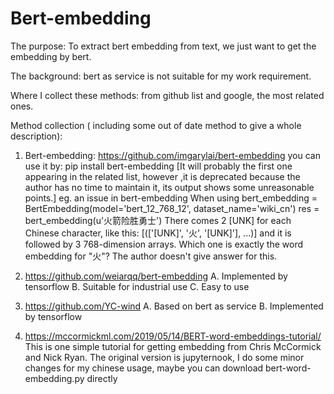 # Bert-embedding

The purpose:
To extract bert embedding from text, we just want to get the embedding by bert.

The background:
bert as service is not suitable for my work requirement.

Where I collect these methods:
from github list and google, the most related ones.

Method collection ( including some out of date method to give a whole description):
1) Bert-embedding: https://github.com/imgarylai/bert-embedding you can use it by: pip install bert-embedding
[It will probably the first one appearing in the related list, however ,it is deprecated because the author has no time to maintain it, its output shows some unreasonable points.]
eg. an issue in bert-embedding 
    When using
    bert_embedding = BertEmbedding(model='bert_12_768_12', dataset_name='wiki_cn')
    res = bert_embedding(u'火箭险胜勇士')
    There comes 2 [UNK] for each Chinese character, like this:
    [(['[UNK]', '火', '[UNK]'], ...)]
    and it is followed by 3 768-dimension arrays.
    Which one is exactly the word embedding for "火"?  The author doesn't give answer for this.

2) https://github.com/weiarqq/bert-embedding 
   A. Implemented by tensorflow
   B. Suitable for industrial use
   C. Easy to use

3) https://github.com/YC-wind
   A. Based on bert as service
   B. Implemented by tensorflow
   
4) https://mccormickml.com/2019/05/14/BERT-word-embeddings-tutorial/
   This is one simple tutorial for getting embedding from Chris McCormick and Nick Ryan.
   The original version is jupyternook, I do some minor changes for my chinese usage, maybe you can download bert-word-embedding.py directly

